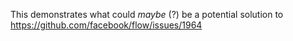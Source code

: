 This demonstrates what could *maybe* (?) be a potential solution to https://github.com/facebook/flow/issues/1964
